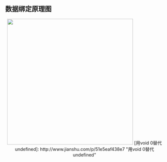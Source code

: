 <p align="center"></p>

<p align="center">

</p>

## 数据绑定原理图

<p align="center">
    <img width="400px" src="https://mmbiz.qpic.cn/mmbiz_png/JNB6ic5PBMj83SLZny6GCmw2ib2RLBEJaEKQiaicw3QyrwofDEAhEgpGEBKC2CmFtRvuPS8L2RI6bYbxkRLmRYwdlA/640?wx_fmt=png&tp=webp&wxfrom=5&wx_lazy=1">
    [用void 0替代undefined]: http://www.jianshu.com/p/51e5eaf438e7  "用void 0替代undefined"
</p>

